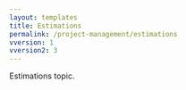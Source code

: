 ```yaml
---
layout: templates
title: Estimations
permalink: /project-management/estimations
vversion: 1
vversion2: 3
---
```


Estimations topic.